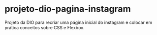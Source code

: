 # projeto-dio-pagina-instagram
Projeto da DIO para recriar uma página inicial do instagram e colocar em prática conceitos sobre CSS e Flexbox.
